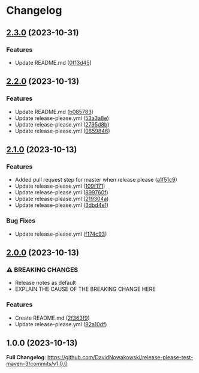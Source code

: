 # Changelog

## [2.3.0](https://github.com/DavidNowakowski/release-please-test-maven-3/compare/v2.2.0...v2.3.0) (2023-10-31)


### Features

* Update README.md ([0f13d45](https://github.com/DavidNowakowski/release-please-test-maven-3/commit/0f13d458ebdd6fa93149a01369d5cd8e7fd35ae2))

## [2.2.0](https://github.com/DavidNowakowski/release-please-test-maven-3/compare/v2.1.0...v2.2.0) (2023-10-13)


### Features

* Update README.md ([b085783](https://github.com/DavidNowakowski/release-please-test-maven-3/commit/b085783cb2440feed7e757230489e65ae3fe2faf))
* Update release-please.yml ([53a3a8e](https://github.com/DavidNowakowski/release-please-test-maven-3/commit/53a3a8ebafd2bd298d75ce79587b90940c0f993f))
* Update release-please.yml ([2795d8b](https://github.com/DavidNowakowski/release-please-test-maven-3/commit/2795d8bbf8e191472558711b00d19e3fc05a97cf))
* Update release-please.yml ([0859846](https://github.com/DavidNowakowski/release-please-test-maven-3/commit/08598465aca1a08c9ddeb6acef8c7f27f8efcf27))

## [2.1.0](https://github.com/DavidNowakowski/release-please-test-maven-3/compare/v2.0.0...v2.1.0) (2023-10-13)


### Features

* Added pull request step for master when release please ([a1f51c9](https://github.com/DavidNowakowski/release-please-test-maven-3/commit/a1f51c9433ef96aa7968df193025cf7d562acecc))
* Update release-please.yml ([109f171](https://github.com/DavidNowakowski/release-please-test-maven-3/commit/109f1715cad1ff28ea178577a5e1e6429a64aaf3))
* Update release-please.yml ([899760f](https://github.com/DavidNowakowski/release-please-test-maven-3/commit/899760f2be61a32df2615657e6c290a098d863dd))
* Update release-please.yml ([219304a](https://github.com/DavidNowakowski/release-please-test-maven-3/commit/219304aec0e4e7ca0d205aae4933651a1d346e41))
* Update release-please.yml ([3dbd4e1](https://github.com/DavidNowakowski/release-please-test-maven-3/commit/3dbd4e17d2769b1f0466506f95413241877aaee2))


### Bug Fixes

* Update release-please.yml ([f174c93](https://github.com/DavidNowakowski/release-please-test-maven-3/commit/f174c93309f7b5c80f44f9f2867052aca1a262e5))

## [2.0.0](https://github.com/DavidNowakowski/release-please-test-maven-3/compare/v1.0.0...v2.0.0) (2023-10-13)


### ⚠ BREAKING CHANGES

* Release notes as default
* EXPLAIN THE CAUSE OF THE BREAKING CHANGE HERE

### Features

* Create README.md ([2f363f9](https://github.com/DavidNowakowski/release-please-test-maven-3/commit/2f363f9a332ee17ecbc2318009280dd6c224f4ad))
* Update release-please.yml ([92a10df](https://github.com/DavidNowakowski/release-please-test-maven-3/commit/92a10df1eb71ed3e3dc0e89e801aae79d5f5ca65))

## 1.0.0 (2023-10-13)

**Full Changelog**: https://github.com/DavidNowakowski/release-please-test-maven-3/commits/v1.0.0

